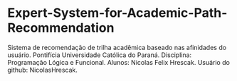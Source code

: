 # Expert-System-for-Academic-Path-Recommendation
Sistema de recomendação de trilha acadêmica baseado nas afinidades do usuário.
Pontifícia Universidade Católica do Paraná.
Disciplina: Programação Lógica e Funcional.
Alunos: Nicolas Felix Hrescak.
Usuário do github: NicolasHrescak.
